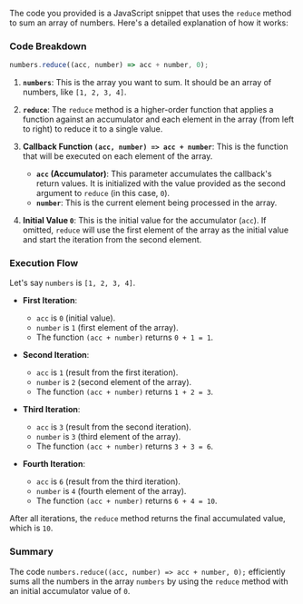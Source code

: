 The code you provided is a JavaScript snippet that uses the `reduce` method to sum an array of numbers. Here's a detailed explanation of how it works:

### Code Breakdown
```javascript
numbers.reduce((acc, number) => acc + number, 0);
```

1. **`numbers`**: This is the array you want to sum. It should be an array of numbers, like `[1, 2, 3, 4]`.

2. **`reduce`**: The `reduce` method is a higher-order function that applies a function against an accumulator and each element in the array (from left to right) to reduce it to a single value.

3. **Callback Function `(acc, number) => acc + number`**: This is the function that will be executed on each element of the array.
   - **`acc` (Accumulator)**: This parameter accumulates the callback's return values. It is initialized with the value provided as the second argument to `reduce` (in this case, `0`).
   - **`number`**: This is the current element being processed in the array.

4. **Initial Value `0`**: This is the initial value for the accumulator (`acc`). If omitted, `reduce` will use the first element of the array as the initial value and start the iteration from the second element.

### Execution Flow
Let's say `numbers` is `[1, 2, 3, 4]`.

- **First Iteration**:
  - `acc` is `0` (initial value).
  - `number` is `1` (first element of the array).
  - The function `(acc + number)` returns `0 + 1 = 1`.

- **Second Iteration**:
  - `acc` is `1` (result from the first iteration).
  - `number` is `2` (second element of the array).
  - The function `(acc + number)` returns `1 + 2 = 3`.

- **Third Iteration**:
  - `acc` is `3` (result from the second iteration).
  - `number` is `3` (third element of the array).
  - The function `(acc + number)` returns `3 + 3 = 6`.

- **Fourth Iteration**:
  - `acc` is `6` (result from the third iteration).
  - `number` is `4` (fourth element of the array).
  - The function `(acc + number)` returns `6 + 4 = 10`.

After all iterations, the `reduce` method returns the final accumulated value, which is `10`.

### Summary
The code `numbers.reduce((acc, number) => acc + number, 0);` efficiently sums all the numbers in the array `numbers` by using the `reduce` method with an initial accumulator value of `0`.